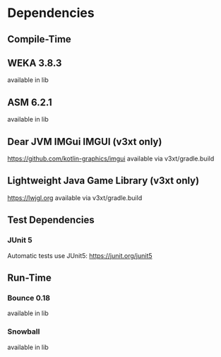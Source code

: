 # Dependencies

## Compile-Time
## WEKA 3.8.3
available in lib

## ASM 6.2.1
available in lib

## Dear JVM IMGui IMGUI (v3xt only)
https://github.com/kotlin-graphics/imgui available via v3xt/gradle.build

## Lightweight Java Game Library (v3xt only)
https://lwjgl.org available via v3xt/gradle.build

## Test Dependencies
### JUnit 5
Automatic tests use JUnit5: https://junit.org/junit5

## Run-Time
### Bounce 0.18
available in lib

### Snowball
available in lib
